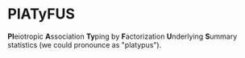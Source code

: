 # PlATyFUS

**Pl**eiotropic **A**ssociation **Ty**ping by **F**actorization **U**nderlying **S**ummary statistics (we could pronounce as "platypus").

